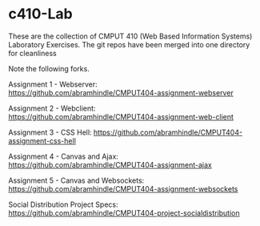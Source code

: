 # c410-Lab
These are the collection of CMPUT 410 (Web Based Information Systems) Laboratory Exercises. The git repos have been merged into one directory for cleanliness  

Note the following forks.

Assignment 1 - Webserver:  
	https://github.com/abramhindle/CMPUT404-assignment-webserver  

Assignment 2 - Webclient:  
	https://github.com/abramhindle/CMPUT404-assignment-web-client  

Assignment 3 - CSS Hell:
	https://github.com/abramhindle/CMPUT404-assignment-css-hell  

Assignment 4 - Canvas and Ajax:  
	https://github.com/abramhindle/CMPUT404-assignment-ajax  

Assignment 5 - Canvas and Websockets:   
	https://github.com/abramhindle/CMPUT404-assignment-websockets  

Social Distribution Project Specs:  
	https://github.com/abramhindle/CMPUT404-project-socialdistribution  
	
